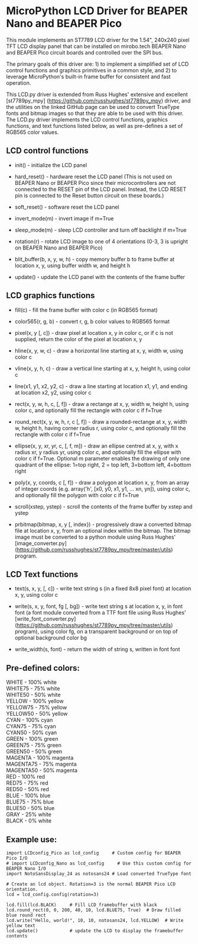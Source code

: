 # MicroPython LCD Driver for BEAPER Nano and BEAPER Pico

This module implements an ST7789 LCD driver for the 1.54", 240x240 pixel TFT LCD display panel that can be installed on mirobo.tech BEAPER Nano and BEAPER Pico circuit boards and controlled over the SPI bus.

The primary goals of this driver are: 1) to implement a simplified set of LCD control functions and graphics primitives in a common style, and 2) to leverage MicroPython's built-in frame buffer for consistent and fast operation.

This LCD.py driver is extended from Russ Hughes' extensive and excellent [st7789py_mpy] (https://github.com/russhughes/st7789py_mpy) driver, and the utilities on the linked GitHub page can be used to convert TrueType fonts and bitmap images so that they are able to be used with this driver. The LCD.py driver implements the LCD control functions, graphics functions, and text functions listed below, as well as pre-defines a set of RGB565 color values.


## LCD control functions

* init() - initialize the LCD panel
    
* hard_reset() - hardware reset the LCD panel (This is not used on BEAPER Nano or BEAPER Pico since their microcontrollers are not connected to the RESET pin of the LCD panel. Instead, the LCD RESET pin is connected to the Reset button circuit on these boards.)
    
* soft_reset() - software reset the LCD panel
    
* invert_mode(m) - invert image if m=True
    
* sleep_mode(m) - sleep LCD controller and turn off backlight if m=True
    
* rotation(r) - rotate LCD image to one of 4 orientations (0-3, 3 is upright on BEAPER Nano and BEAPER Pico)
    
* blit_buffer(b, x, y, w, h) - copy memory buffer b to frame buffer at location x, y, using buffer width w, and height h
    
* update() - update the LCD panel with the contents of the frame buffer


## LCD graphics functions

* fill(c) - fill the frame buffer with color c (in RGB565 format)
    
* color565(r, g, b) - convert r, g, b color values to RGB565 format
    
* pixel(x, y [, c]) - draw pixel at location x, y in color c, or if c is not supplied, return the color of the pixel at location x, y
    
* hline(x, y, w, c) - draw a horizontal line starting at x, y, width w, using color c
    
* vline(x, y, h, c) - draw a vertical line starting at x, y, height h, using color c
    
* line(x1, y1, x2, y2, c) - draw a line starting at location x1, y1, and ending at location x2, y2, using color c
    
* rect(x, y, w, h, c, [, f]) - draw a rectange at x, y, width w, height h, using color c, and optionally fill the rectangle with color c if f=True
    
* round_rect(x, y, w, h, r, c [, f]) - draw a rounded-rectange at x, y, width w, height h, having corner radius r, using color c, and optionally fill the rectangle with color c if f=True
    
* ellipse(x, y, xr, yr, c, [, f, m]) - draw an ellipse centred at x, y, with x radius xr, y radius yr, using color c, and optionally fill the ellipse with color c if f=True. Optional m parameter enables the drawing of only one quadrant of the ellipse: 1=top right, 2 = top left, 3=bottom left, 4=bottom right
    
* poly(x, y, coords, c [, f]) - draw a polygon at location x, y, from an array of integer coords (e.g. array('h', [x0, y0, x1, y1, ... xn, yn]), using color c, and optionally fill the polygon with color c if f=True
    
* scroll(xstep, ystep) - scroll the contents of the frame buffer by xstep and ystep
    
* prbitmap(bitmap, x, y [, index}) - progressively draw a converted bitmap file at location x, y, from an optional index within the bitmap. The bitmap image must be converted to a python module using Russ Hughes' [image_converter.py] (https://github.com/russhughes/st7789py_mpy/tree/master/utils) program.


## LCD Text functions

* text(s, x, y, [, c]) - write text string s (in a fixed 8x8 pixel font) at location x, y, using color c
    
* write(s, x, y, font, fg [, bg]) - write text string s at location x, y, in font font (a font module converted from a TTF font file using Russ Hughes' [write_font_converter.py] (https://github.com/russhughes/st7789py_mpy/tree/master/utils) program), using color fg, on a transparent background or on top of optional background color bg
    
* write_width(s, font) - return the width of string s, written in font font


## Pre-defined colors:

WHITE - 100% white  
WHITE75 - 75% white  
WHITE50 - 50% white  
YELLOW - 100% yellow  
YELLOW75 - 75% yellow  
YELLOW50 - 50% yellow  
CYAN - 100% cyan  
CYAN75 - 75% cyan  
CYAN50 - 50% cyan  
GREEN - 100% green  
GREEN75 - 75% green  
GREEN50 - 50% green  
MAGENTA - 100% magenta  
MAGENTA75 - 75% magenta  
MAGENTA50 - 50% magenta  
RED - 100% red  
RED75 - 75% red  
RED50 - 50% red  
BLUE - 100% blue  
BLUE75 - 75% blue  
BLUE50 - 50% blue  
GRAY - 25% white  
BLACK - 0% white  


## Example use:

    import LCDconfig_Pico as lcd_config     # Custom config for BEAPER Pico I/O
    # import LCDconfig_Nano as lcd_config     # Use this custom config for BEAPER Nano I/O
    import NotoSansDisplay_24 as notosans24 # Load converted TrueType font
    
    # Create an lcd object. Rotation=3 is the normal BEAPER Pico LCD orientation.
    lcd = lcd_config.config(rotation=3)
    
    lcd.fill(lcd.BLACK)     # Fill LCD framebuffer with black
    lcd.round_rect(0, 0, 200, 40, 10, lcd.BLUE75, True)  # Draw filled blue round rect
    lcd.write("Hello, world!", 10, 10, notosans24, lcd.YELLOW)  # Write yellow text
    lcd.update()            # update the LCD to display the framebuffer contents


